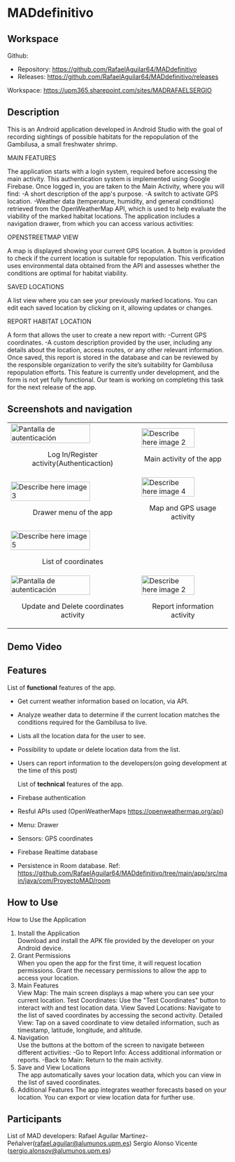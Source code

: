 # MADdefinitivo

## Workspace 
Github:  
- Repository: https://github.com/RafaelAguilar64/MADdefinitivo
- Releases: https://github.com/RafaelAguilar64/MADdefinitivo/releases  

Workspace: https://upm365.sharepoint.com/sites/MADRAFAELSERGIO  
  

## Description
This is an Android application developed in Android Studio with the goal of recording sightings of possible 
habitats for the repopulation of the Gambilusa, a small freshwater shrimp.

MAIN FEATURES

The application starts with a login system, required before accessing the main activity. This authentication system is implemented using Google Firebase.
Once logged in, you are taken to the Main Activity, where you will find:
    -A short description of the app's purpose.
    -A switch to activate GPS location.
    -Weather data (temperature, humidity, and general conditions) retrieved from the OpenWeatherMap API, 
     which is used to help evaluate the viability of the marked habitat locations.
The application includes a navigation drawer, from which you can access various activities:

OPENSTREETMAP VIEW

A map is displayed showing your current GPS location.
A button is provided to check if the current location is suitable for repopulation. This verification uses 
environmental data obtained from the API and assesses whether the conditions are optimal for habitat viability.

SAVED LOCATIONS

A list view where you can see your previously marked locations.
You can edit each saved location by clicking on it, allowing updates or changes.

REPORT HABITAT LOCATION

A form that allows the user to create a new report with:
    -Current GPS coordinates.
    -A custom description provided by the user, including any details about the location,
     access routes, or any other relevant information.
Once saved, this report is stored in the database and can be reviewed by the responsible 
organization to verify the site’s suitability for Gambilusa repopulation efforts.
This feature is currently under development, and the form is not yet fully functional. Our team is working on completing this task for the next release of the app.

## Screenshots and navigation
<table>
  <tr>
    <td>
      <img src="https://raw.githubusercontent.com/RafaelAguilar64/MADdefinitivo/main/images/authentication.PNG" width="80%" alt="Pantalla de autenticación"/>
      <p align="center">Log In/Register activity(Authenticaction)</p>
    </td>
    <td>
      <img src="https://raw.githubusercontent.com/RafaelAguilar64/MADdefinitivo/main/images/main.PNG" width="80%" alt="Describe here image 2"/>
      <p align="center">Main activity of the app</p>
    </td>
  </tr>
  <tr>
    <td>
      <img src="https://raw.githubusercontent.com/RafaelAguilar64/MADdefinitivo/main/images/drawermenu.PNG" width="80%" alt="Describe here image 3"/>
      <p align="center">Drawer menu of the app</p>
    </td>
    <td>
      <img src="https://raw.githubusercontent.com/RafaelAguilar64/MADdefinitivo/main/images/openstreetmaps.PNG" width="80%" alt="Describe here image 4"/>
      <p align="center">Map and GPS usage activity</p>
    </td>
  </tr>
  <tr>
    <td>
      <img src="https://raw.githubusercontent.com/RafaelAguilar64/MADdefinitivo/main/images/secondactivity.PNG" width="80%" alt="Describe here image 5"/>
      <p align="center">List of coordinates</p>
    </td>
    <td>
    </td>
  </tr>
  <tr>
    <td>
      <img src="https://raw.githubusercontent.com/RafaelAguilar64/MADdefinitivo/main/images/thirdactivity.PNG" width="80%" alt="Pantalla de autenticación"/>
      <p align="center">Update and Delete coordinates activity</p>
    </td>
    <td>
      <img src="https://raw.githubusercontent.com/RafaelAguilar64/MADdefinitivo/main/images/reportinfo.PNG" width="80%" alt="Describe here image 2"/>
      <p align="center">Report information activity</p>
    </td>
  </tr>
  
</table>

## Demo Video

<a href="https://www.youtube.com/watch?v=mvvYGKihuug">
</a>

## Features
List of **functional** features of the app.
- Get current weather information based on location, via API.
- Analyze weather data to determine if the current location matches the conditions required for the Gambilusa to live.
- Lists all the location data for the user to see.
- Possibility to update or delete location data from the list.
- Users can report information to the developers(on going development at the time of this post)

  List of **technical** features of the app.
- Firebase authentication
- Resful APIs used (OpenWeatherMaps https://openweathermap.org/api)
- Menu: Drawer
- Sensors: GPS coordinates
- Firebase Realtime database
- Persistence in Room database. Ref: https://github.com/RafaelAguilar64/MADdefinitivo/tree/main/app/src/main/java/com/ProyectoMAD/room

## How to Use

How to Use the Application
1. Install the Application  
  Download and install the APK file provided by the developer on your Android device.
2. Grant Permissions  
  When you open the app for the first time, it will request location permissions. Grant the necessary permissions to allow the app to access your location.
3. Main Features  
  View Map: The main screen displays a map where you can see your current location.
  Test Coordinates: Use the "Test Coordinates" button to interact with and test location data.
  View Saved Locations: Navigate to the list of saved coordinates by accessing the second activity.
  Detailed View: Tap on a saved coordinate to view detailed information, such as timestamp, latitude, longitude, and altitude.
4. Navigation  
  Use the buttons at the bottom of the screen to navigate between different activities:
    -Go to Report Info: Access additional information or reports.
    -Back to Main: Return to the main activity.
5. Save and View Locations  
  The app automatically saves your location data, which you can view in the list of saved coordinates.
6. Additional Features
  The app integrates weather forecasts based on your location.
  You can export or view location data for further use.

## Participants
List of MAD developers:
Rafael Aguilar Martinez-Peñalver(rafael.aguilar@alumunos.upm.es)
Sergio Alonso Vicente (sergio.alonsov@alumunos.upm.es)

